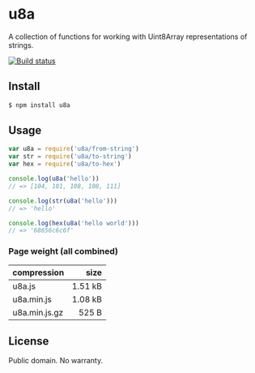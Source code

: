 # u8a

A collection of functions for working with Uint8Array representations of strings.

[![Build status](https://travis-ci.org/michaelrhodes/u8a.svg?branch=master)](https://travis-ci.org/michaelrhodes/u8a)

## Install

```sh
$ npm install u8a
```

## Usage

```js
var u8a = require('u8a/from-string')
var str = require('u8a/to-string')
var hex = require('u8a/to-hex')

console.log(u8a('hello'))
// => [104, 101, 108, 108, 111]

console.log(str(u8a('hello')))
// => 'hello'

console.log(hex(u8a('hello world')))
// => '68656c6c6f'
```

### Page weight (all combined)

| compression   |    size |
| :------------ | ------: |
| u8a.js        | 1.51 kB |
| u8a.min.js    | 1.08 kB |
| u8a.min.js.gz |   525 B |


## License

Public domain. No warranty.
